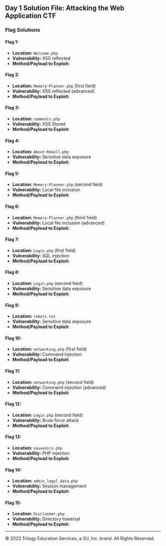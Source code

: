 ## Day 1 Solution File: Attacking the Web Application CTF

### Flag Solutions

#### Flag 1: 
- **Location:** `Welcome.php`
- **Vulnerability:** XSS reflected
- **Method/Payload to Exploit:**

#### Flag 2: 
- **Location:** `Memory-Planner.php` (first field)
- **Vulnerability:** XSS reflected (advanced)
- **Method/Payload to Exploit:** 

#### Flag 3: 
- **Location:** `comments.php`
- **Vulnerability:** XSS Stored
- **Method/Payload to Exploit:** 

#### Flag 4: 
- **Location:** `About-Rekall.php`
- **Vulnerability:** Sensitive data exposure
- **Method/Payload to Exploit:** 

#### Flag 5: 
- **Location:** `Memory-Planner.php` (second field)
- **Vulnerability:** Local file inclusion
- **Method/Payload to Exploit:** 

#### Flag 6: 
- **Location:** `Memory-Planner.php` (third field)
- **Vulnerability:** Local file inclusion (advanced)
- **Method/Payload to Exploit:** 

#### Flag 7:  
- **Location:** `Login.php` (first field)
- **Vulnerability:** SQL injection
- **Method/Payload to Exploit:**  

#### Flag 8: 
- **Location:** `Login.php` (second field)
- **Vulnerability:** Sensitive data exposure
- **Method/Payload to Exploit:** 

#### Flag 9: 
- **Location:** `robots.txt`
- **Vulnerability:** Sensitive data exposure
- **Method/Payload to Exploit:** 


#### Flag 10:  
- **Location:** `networking.php` (first field)
- **Vulnerability:** Command injection
- **Method/Payload to Exploit:**  


#### Flag 11: 
- **Location:** `networking.php` (second field)
- **Vulnerability:** Command injection (advanced)
- **Method/Payload to Exploit:** 

#### Flag 12:  
- **Location:** `Login.php` (second field)
- **Vulnerability:** Brute force attack
- **Method/Payload to Exploit:** 

#### Flag 13: 
- **Location:** `souvenirs.php`
- **Vulnerability:** PHP injection
- **Method/Payload to Exploit:** 

#### Flag 14:  
- **Location:** `admin_legal_data.php`
- **Vulnerability:** Session management 
- **Method/Payload to Exploit:** 


#### Flag 15: 
- **Location:** `Disclaimer.php`
- **Vulnerability:** Directory traversal
- **Method/Payload to Exploit:** 

---

© 2022 Trilogy Education Services, a 2U, Inc. brand. All Rights Reserved.
